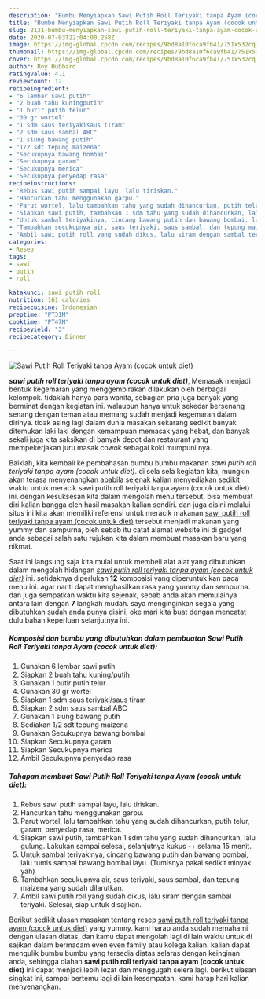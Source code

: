 ```yaml
---
description: "Bumbu Menyiapkan Sawi Putih Roll Teriyaki tanpa Ayam (cocok untuk diet) Lezat"
title: "Bumbu Menyiapkan Sawi Putih Roll Teriyaki tanpa Ayam (cocok untuk diet) Lezat"
slug: 2131-bumbu-menyiapkan-sawi-putih-roll-teriyaki-tanpa-ayam-cocok-untuk-diet-lezat
date: 2020-07-03T22:04:00.258Z
image: https://img-global.cpcdn.com/recipes/9bd8a10f6ca9fb41/751x532cq70/sawi-putih-roll-teriyaki-tanpa-ayam-cocok-untuk-diet-foto-resep-utama.jpg
thumbnail: https://img-global.cpcdn.com/recipes/9bd8a10f6ca9fb41/751x532cq70/sawi-putih-roll-teriyaki-tanpa-ayam-cocok-untuk-diet-foto-resep-utama.jpg
cover: https://img-global.cpcdn.com/recipes/9bd8a10f6ca9fb41/751x532cq70/sawi-putih-roll-teriyaki-tanpa-ayam-cocok-untuk-diet-foto-resep-utama.jpg
author: Roy Hubbard
ratingvalue: 4.1
reviewcount: 12
recipeingredient:
- "6 lembar sawi putih"
- "2 buah tahu kuningputih"
- "1 butir putih telur"
- "30 gr wortel"
- "1 sdm saus teriyakisaus tiram"
- "2 sdm saus sambal ABC"
- "1 siung bawang putih"
- "1/2 sdt tepung maizena"
- "Secukupnya bawang bombai"
- "Secukupnya garam"
- "Secukupnya merica"
- "Secukupnya penyedap rasa"
recipeinstructions:
- "Rebus sawi putih sampai layu, lalu tiriskan."
- "Hancurkan tahu menggunakan garpu."
- "Parut wortel, lalu tambahkan tahu yang sudah dihancurkan, putih telur, garam, penyedap rasa, merica."
- "Siapkan sawi putih, tambahkan 1 sdm tahu yang sudah dihancurkan, lalu gulung. Lakukan sampai selesai, selanjutnya kukus -+ selama 15 menit."
- "Untuk sambal teriyakinya, cincang bawang putih dan bawang bombai, lalu tumis sampai bawang bombai layu. (Tumisnya pakai sedikit minyak yah)"
- "Tambahkan secukupnya air, saus teriyaki, saus sambal, dan tepung maizena yang sudah dilarutkan."
- "Ambil sawi putih roll yang sudah dikus, lalu siram dengan sambal teriyaki. Selesai, siap untuk disajikan."
categories:
- Resep
tags:
- sawi
- putih
- roll

katakunci: sawi putih roll 
nutrition: 161 calories
recipecuisine: Indonesian
preptime: "PT31M"
cooktime: "PT47M"
recipeyield: "3"
recipecategory: Dinner

---
```



![Sawi Putih Roll Teriyaki tanpa Ayam (cocok untuk diet)](https://img-global.cpcdn.com/recipes/9bd8a10f6ca9fb41/751x532cq70/sawi-putih-roll-teriyaki-tanpa-ayam-cocok-untuk-diet-foto-resep-utama.jpg)

<b><i>sawi putih roll teriyaki tanpa ayam (cocok untuk diet)</i></b>, Memasak menjadi bentuk kegemaran yang menggembirakan dilakukan oleh berbagai kelompok. tidaklah hanya para wanita, sebagian pria juga banyak yang berminat dengan kegiatan ini. walaupun hanya untuk sekedar bersenang senang dengan teman atau memang sudah menjadi kegemaran dalam dirinya. tidak asing lagi dalam dunia masakan sekarang sedikit banyak ditemukan laki laki dengan kemampuan memasak yang hebat, dan banyak sekali juga kita saksikan di banyak depot dan restaurant yang mempekerjakan juru masak cowok sebagai koki mumpuni nya.



Baiklah, kita kembali ke pembahasan bumbu bumbu makanan <i>sawi putih roll teriyaki tanpa ayam (cocok untuk diet)</i>. di sela sela kegiatan kita, mungkin akan terasa menyenangkan apabila sejenak kalian menyediakan sedikit waktu untuk meracik sawi putih roll teriyaki tanpa ayam (cocok untuk diet) ini. dengan kesuksesan kita dalam mengolah menu tersebut, bisa membuat diri kalian bangga oleh hasil masakan kalian sendiri. dan juga disini melalui situs ini kita akan memiliki referensi untuk meracik makanan <u>sawi putih roll teriyaki tanpa ayam (cocok untuk diet)</u> tersebut menjadi makanan yang yummy dan sempurna, oleh sebab itu catat alamat website ini di gadget anda sebagai salah satu rujukan kita dalam membuat masakan baru yang nikmat.


Saat ini langsung saja kita mulai untuk membeli alat alat yang dibutuhkan dalam mengolah hidangan <u><i>sawi putih roll teriyaki tanpa ayam (cocok untuk diet)</i></u> ini. setidaknya diperlukan <b>12</b> komposisi yang diperuntuk kan pada menu ini. agar nanti dapat menghasilkan rasa yang yummy dan sempurna. dan juga sempatkan waktu kita sejenak, sebab anda akan memulainya antara lain dengan <b>7</b> langkah mudah. saya menginginkan segala yang dibutuhkan sudah anda punya disini, oke mari kita buat dengan mencatat dulu bahan keperluan selanjutnya ini.

<!--inarticleads1-->

##### Komposisi dan bumbu yang dibutuhkan dalam pembuatan Sawi Putih Roll Teriyaki tanpa Ayam (cocok untuk diet):

1. Gunakan 6 lembar sawi putih
1. Siapkan 2 buah tahu kuning/putih
1. Gunakan 1 butir putih telur
1. Gunakan 30 gr wortel
1. Siapkan 1 sdm saus teriyaki/saus tiram
1. Siapkan 2 sdm saus sambal ABC
1. Gunakan 1 siung bawang putih
1. Sediakan 1/2 sdt tepung maizena
1. Gunakan Secukupnya bawang bombai
1. Siapkan Secukupnya garam
1. Siapkan Secukupnya merica
1. Ambil Secukupnya penyedap rasa




<!--inarticleads2-->

##### Tahapan membuat Sawi Putih Roll Teriyaki tanpa Ayam (cocok untuk diet):

1. Rebus sawi putih sampai layu, lalu tiriskan.
1. Hancurkan tahu menggunakan garpu.
1. Parut wortel, lalu tambahkan tahu yang sudah dihancurkan, putih telur, garam, penyedap rasa, merica.
1. Siapkan sawi putih, tambahkan 1 sdm tahu yang sudah dihancurkan, lalu gulung. Lakukan sampai selesai, selanjutnya kukus -+ selama 15 menit.
1. Untuk sambal teriyakinya, cincang bawang putih dan bawang bombai, lalu tumis sampai bawang bombai layu. (Tumisnya pakai sedikit minyak yah)
1. Tambahkan secukupnya air, saus teriyaki, saus sambal, dan tepung maizena yang sudah dilarutkan.
1. Ambil sawi putih roll yang sudah dikus, lalu siram dengan sambal teriyaki. Selesai, siap untuk disajikan.




Berikut sedikit ulasan masakan tentang resep <u>sawi putih roll teriyaki tanpa ayam (cocok untuk diet)</u> yang yummy. kami harap anda sudah memahami dengan ulasan diatas, dan kamu dapat mengolah lagi di lain waktu untuk di sajikan dalam bermacam even even family atau kolega kalian. kalian dapat mengulik bumbu bumbu yang tersedia diatas selaras dengan keinginan anda, sehingga olahan <b>sawi putih roll teriyaki tanpa ayam (cocok untuk diet)</b> ini dapat menjadi lebih lezat dan menggugah selera lagi. berikut ulasan singkat ini, sampai bertemu lagi di lain kesempatan. kami harap hari kalian menyenangkan.
